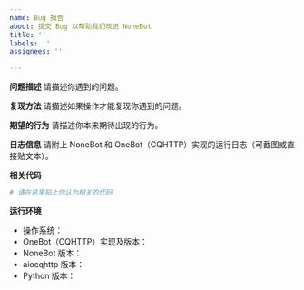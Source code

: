 ```yaml
---
name: Bug 报告
about: 提交 Bug 以帮助我们改进 NoneBot
title: ''
labels: ''
assignees: ''

---
```


**问题描述**
请描述你遇到的问题。

**复现方法**
请描述如果操作才能复现你遇到的问题。

**期望的行为**
请描述你本来期待出现的行为。

**日志信息**
请附上 NoneBot 和 OneBot（CQHTTP）实现的运行日志（可截图或直接贴文本）。

**相关代码**
```python
# 请在这里贴上你认为相关的代码
```

**运行环境**
 - 操作系统：
 - OneBot（CQHTTP）实现及版本：
 - NoneBot 版本：
 - aiocqhttp 版本：
 - Python 版本：
